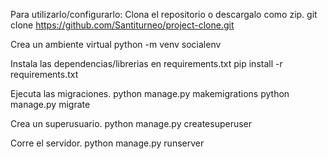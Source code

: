 Para utilizarlo/configurarlo:
Clona el repositorio o descargalo como zip.
git clone https://github.com/Santiturneo/project-clone.git

Crea un ambiente virtual
python -m venv socialenv

Instala las dependencias/librerias en requirements.txt
pip install -r requirements.txt

Ejecuta las migraciones.
python manage.py makemigrations python manage.py migrate

Crea un superusuario.
python manage.py createsuperuser

Corre el servidor.
python manage.py runserver
